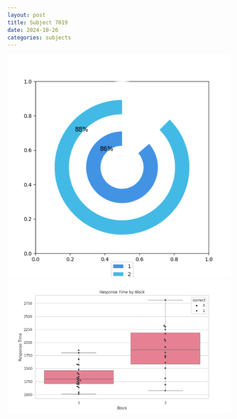 ```yaml
---
layout: post
title: Subject 7019
date: 2024-10-26
categories: subjects
---
```


![](data/7019/run-23/7019__acc_test.png)
![](data/7019/run-23/7019_rt.png)
